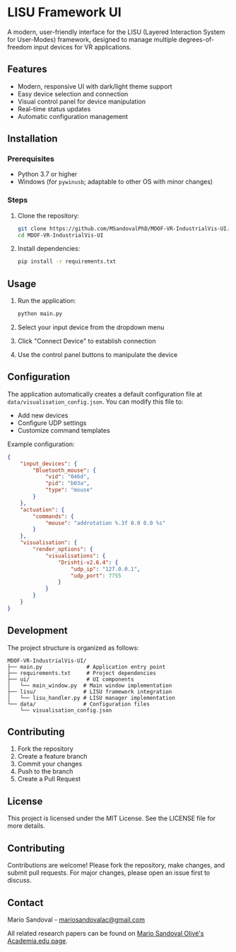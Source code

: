 # LISU Framework UI

A modern, user-friendly interface for the LISU (Layered Interaction System for User-Modes) framework, designed to manage multiple degrees-of-freedom input devices for VR applications.

## Features

- Modern, responsive UI with dark/light theme support
- Easy device selection and connection
- Visual control panel for device manipulation
- Real-time status updates
- Automatic configuration management

## Installation

### Prerequisites

- Python 3.7 or higher
- Windows (for `pywinusb`; adaptable to other OS with minor changes)

### Steps

1. Clone the repository:
   ```bash
   git clone https://github.com/MSandovalPhD/MDOF-VR-IndustrialVis-UI.git
   cd MDOF-VR-IndustrialVis-UI
   ```

2. Install dependencies:
   ```bash
   pip install -r requirements.txt
   ```

## Usage

1. Run the application:
   ```bash
   python main.py
   ```

2. Select your input device from the dropdown menu
3. Click "Connect Device" to establish connection
4. Use the control panel buttons to manipulate the device

## Configuration

The application automatically creates a default configuration file at `data/visualisation_config.json`. You can modify this file to:

- Add new devices
- Configure UDP settings
- Customize command templates

Example configuration:
```json
{
    "input_devices": {
        "Bluetooth_mouse": {
            "vid": "046d",
            "pid": "b03a",
            "type": "mouse"
        }
    },
    "actuation": {
        "commands": {
            "mouse": "addrotation %.3f 0.0 0.0 %s"
        }
    },
    "visualisation": {
        "render_options": {
            "visualisations": {
                "Drishti-v2.6.4": {
                    "udp_ip": "127.0.0.1",
                    "udp_port": 7755
                }
            }
        }
    }
}
```

## Development

The project structure is organized as follows:

```
MDOF-VR-IndustrialVis-UI/
├── main.py              # Application entry point
├── requirements.txt     # Project dependencies
├── ui/                  # UI components
│   └── main_window.py  # Main window implementation
├── lisu/               # LISU framework integration
│   └── lisu_handler.py # LISU manager implementation
└── data/               # Configuration files
    └── visualisation_config.json
```

## Contributing

1. Fork the repository
2. Create a feature branch
3. Commit your changes
4. Push to the branch
5. Create a Pull Request

## License

This project is licensed under the MIT License. See the LICENSE file for more details.

## Contributing

Contributions are welcome! Please fork the repository, make changes, and submit pull requests. For major changes, please open an issue first to discuss.

## Contact

Mario Sandoval - mariosandovalac@gmail.com

All related research papers can be found on [Mario Sandoval Olivé's Academia.edu page](https://manchester.academia.edu/MarioSandovalOliv%C3%A9).

